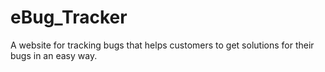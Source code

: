 # eBug_Tracker
A website for tracking bugs that helps customers to get solutions for their bugs in an easy way.
